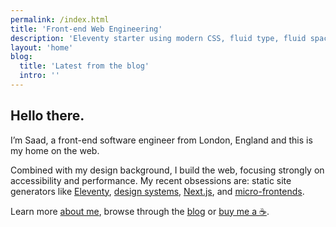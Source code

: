```yaml
---
permalink: /index.html
title: 'Front-end Web Engineering'
description: 'Eleventy starter using modern CSS, fluid type, fluid spacing, flexible layout and progressive enhancement.'
layout: 'home'
blog:
  title: 'Latest from the blog'
  intro: ''
---
```


## Hello there.

I’m Saad, a front-end software engineer from London, England and this is my home on the web.

Combined with my design background, I build the web, focusing strongly on accessibility and performance. My recent obsessions are: static site generators like [Eleventy](https://www.11ty.dev/), [design systems](https://www.interaction-design.org/literature/topics/design-systems), [Next.js](https://nextjs.org/), and [micro-frontends](https://frontendmastery.com/posts/understanding-micro-frontends/).

Learn more [about me](/about/), browse through the [blog](/blog/) or [buy me a :coffee:](https://ko-fi.com/saadbess).

